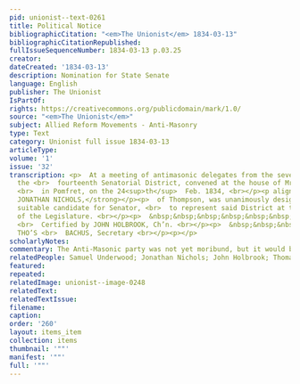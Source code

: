 ```yaml
---
pid: unionist--text-0261
title: Political Notice
bibliographicCitation: "<em>The Unionist</em> 1834-03-13"
bibliographicCitationRepublished: 
fullIssueSequenceNumber: 1834-03-13 p.03.25
creator: 
dateCreated: '1834-03-13'
description: Nomination for State Senate
language: English
publisher: The Unionist
IsPartOf: 
rights: https://creativecommons.org/publicdomain/mark/1.0/
source: "<em>The Unionist</em>"
subject: Allied Reform Movements - Anti-Masonry
type: Text
category: Unionist full issue 1834-03-13
articleType: 
volume: '1'
issue: '32'
transcription: <p>  At a meeting of antimasonic delegates from the several towns composing
  the <br>  fourteenth Senatorial District, convened at the house of Mr. Samuel Underwood,
  <br>  in Pomfret, on the 24<sup>th</sup>  Feb. 1834, <br></p><p align="center"><strong>HON.
  JONATHAN NICHOLS,</strong></p><p>  of Thompson, was unanimously designated as a
  suitable candidate for Senator, <br>  to represent said District at the next session
  of the Legislature. <br></p><p>  &nbsp;&nbsp;&nbsp;&nbsp;&nbsp;&nbsp;&nbsp;&nbsp;&nbsp;&nbsp;&nbsp;&nbsp;&nbsp;&nbsp;&nbsp;&nbsp;&nbsp;&nbsp;&nbsp;&nbsp;&nbsp;&nbsp;&nbsp;
  <br>  Certified by JOHN HOLBROOK, Ch’n. <br></p><p>  &nbsp;&nbsp;&nbsp;&nbsp;&nbsp;&nbsp;&nbsp;&nbsp;&nbsp;&nbsp;&nbsp;
  THO’S <br>  BACHUS, Secretary <br></p><p></p>
scholarlyNotes: 
commentary: The Anti-Masonic party was not yet moribund, but it would be soon.
relatedPeople: Samuel Underwood; Jonathan Nichols; John Holbrook; Thomas Backus
featured: 
repeated: 
relatedImage: unionist--image-0248
relatedText: 
relatedTextIssue: 
filename: 
caption: 
order: '260'
layout: items_item
collection: items
thumbnail: '""'
manifest: '""'
full: '""'
---
```

